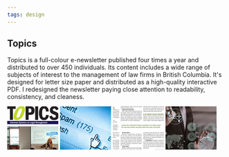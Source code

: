 ```yaml
---
tags: design
---
```


<article>
<h1>Topics</h1>
<section>
<p>Topics is a full-colour e-newsletter published four times a year and distributed to over 450 individuals. Its content includes a wide range of subjects of interest to the management of law firms in British Columbia. It's designed for letter size paper and distributed as a high-quality interactive PDF. I redesigned the newsletter paying close attention to readability, consistency, and cleaness.</p>
</section>
<aside><div class="left">
    <a href="images/Topics1.jpg" class="fancybox" title="" rel="Topics"><img src="images/Topics1-thumb.jpg" width="118" height="100"></a>
    <a href="images/Topics2.jpg" class="fancybox" title="" rel="Topics"></a>
    <a href="images/Topics3.jpg" class="fancybox" title="" rel="Topics"><img src="images/Topics3-thumb.jpg" width="118" height="100"></a>
    <a href="images/Topics4.jpg" class="fancybox" title="" rel="Topics"><img src="images/Topics4-thumb.jpg" width="118" height="100"></a>
    <a href="images/Topics5.jpg" class="fancybox" title="" rel="Topics"><img src="images/Topics5-thumb.jpg" width="118" height="100"></a>
</div></aside>
</article>
<div class="clear"></div>

